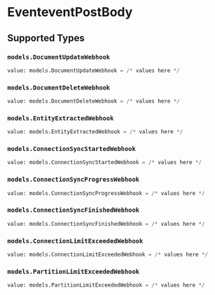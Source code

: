 # EventeventPostBody


## Supported Types

### `models.DocumentUpdateWebhook`

```python
value: models.DocumentUpdateWebhook = /* values here */
```

### `models.DocumentDeleteWebhook`

```python
value: models.DocumentDeleteWebhook = /* values here */
```

### `models.EntityExtractedWebhook`

```python
value: models.EntityExtractedWebhook = /* values here */
```

### `models.ConnectionSyncStartedWebhook`

```python
value: models.ConnectionSyncStartedWebhook = /* values here */
```

### `models.ConnectionSyncProgressWebhook`

```python
value: models.ConnectionSyncProgressWebhook = /* values here */
```

### `models.ConnectionSyncFinishedWebhook`

```python
value: models.ConnectionSyncFinishedWebhook = /* values here */
```

### `models.ConnectionLimitExceededWebhook`

```python
value: models.ConnectionLimitExceededWebhook = /* values here */
```

### `models.PartitionLimitExceededWebhook`

```python
value: models.PartitionLimitExceededWebhook = /* values here */
```

